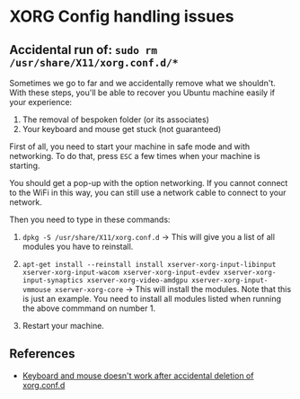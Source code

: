 # XORG Config handling issues

## Accidental run of: `sudo rm /usr/share/X11/xorg.conf.d/*`

Sometimes we go to far and we accidentally remove what we shouldn't. With these steps, you'll be able to recover you Ubuntu machine easily if your experience:

1. The removal of bespoken folder (or its associates)
2. Your keyboard and mouse get stuck (not guaranteed)

First of all, you need to start your machine in safe mode and with networking. To do that, press `ESC` a few times when your machine is starting.

You should get a pop-up with the option networking. If you cannot connect to the WiFi in this way, you can still use a network cable to connect to your network.

Then you need to type in these commands:

1. `dpkg -S /usr/share/X11/xorg.conf.d` -> This will give you a list of all modules you have to reinstall.

2. `apt-get install --reinstall install xserver-xorg-input-libinput xserver-xorg-input-wacom xserver-xorg-input-evdev xserver-xorg-input-synaptics xserver-xorg-video-amdgpu xserver-xorg-input-vmmouse xserver-xorg-core` -> This will install the modules. Note that this is just an example. You need to install all modules listed when running the above commmand on number 1.

3. Restart your machine.

## References

- [Keyboard and mouse doesn't work after accidental deletion of xorg.conf.d](https://unix.stackexchange.com/questions/389989/keyboard-and-mouse-doesnt-work-after-accidental-deletion-of-xorg-conf-d)

